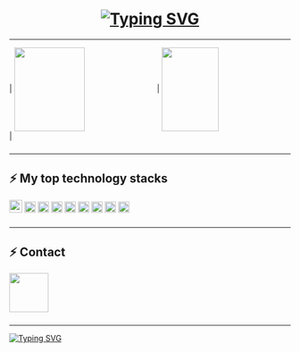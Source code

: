 <h1 align="center">
<a href="#"><img src="https://readme-typing-svg.demolab.com?font=Fira+Code&pause=1000&width=435&lines=((%E2%9D%81%C2%B4%E2%97%A1%60%E2%9D%81)+Hello+Guys!+Can+I+Help+U?" alt="Typing SVG" /></a>
</h1> 



----

| <a href="https://github.com/Henderson-da-rocha-porfirio"><img align="center" width="50%" height="150px" src="https://github-readme-stats-sigma-five.vercel.app/api?username=henderson-da-rocha-porfirio&&show_icons=true" /></a>
| <a href="https://github.com/Henderson-da-rocha-porfirio"><img align="center" height="150px" width="45%" src="https://github-readme-stats.vercel.app/api/top-langs/?username=henderson-da-rocha-porfirio&layout=compact" /></a> |


###
###
----
## ⚡ My top technology stacks
<code><img height="23" src="https://icon-library.com/images/java-icon-image/java-icon-image-28.jpg"></code>
<code><img height="20" src="https://cdn.jsdelivr.net/gh/devicons/devicon/icons/spring/spring-original.svg"></code>
<code><img height="20" src="https://cdn.jsdelivr.net/gh/devicons/devicon/icons/angularjs/angularjs-original.svg"></code>
<code><img height="20" src="https://cdn.jsdelivr.net/gh/devicons/devicon/icons/javascript/javascript-original.svg"></code>
<code><img height="20" src="https://cdn.jsdelivr.net/gh/devicons/devicon/icons/html5/html5-original.svg"></code>
<code><img height="20" src="https://cdn.jsdelivr.net/gh/devicons/devicon/icons/css3/css3-original.svg"></code>
<code><img height="20" src="https://cdn.jsdelivr.net/gh/devicons/devicon/icons/typescript/typescript-original.svg"></code>
<code><img height="20" src="https://cdn.jsdelivr.net/gh/devicons/devicon/icons/postgresql/postgresql-original.svg"></code>
<code><img height="20" src="https://cdn.icon-icons.com/icons2/1381/PNG/512/mysqlworkbench_93532.png"></code>
###
----
## ⚡ Contact

<a href="https://www.linkedin.com/in/henderson-da-rocha-porfirio/">
<img src="https://cdn.jsdelivr.net/gh/devicons/devicon/icons/linkedin/linkedin-original.svg" align="center" height="70">
</a>
          
###
----

[![Typing SVG](https://readme-typing-svg.herokuapp.com?font=Fira+Code&duration=100&pause=5&color=1FF79E&width=435&lines=---------------------+++++++++++++++++++Status+200+OK)](https://git.io/typing-svg)
